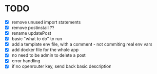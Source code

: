 # TODO

- [x] remove unused import statements
- [x] remove postinstall ??
- [x] rename updatePost
- [x] basic "what to do" to run
- [x] add a template env file, with a comment - not commiting real env vars
- [x] add docker file for the whole app
- [x] no need to be admin to delete a post
- [x] error handling
- [x] if no openrouter key, send back basic description
